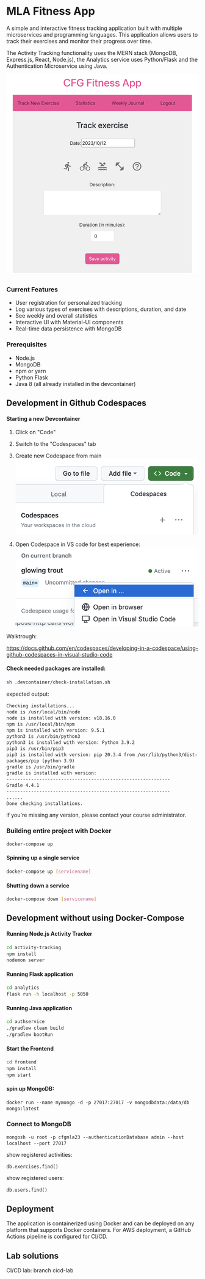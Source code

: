 # MLA Fitness App 

A simple and interactive fitness tracking application built with multiple microservices and programming languages. This application allows users to track their exercises and monitor their progress over time.

The Activity Tracking functionality uses the MERN stack (MongoDB, Express.js, React, Node.js), the Analytics service uses Python/Flask and the Authentication Microservice using Java.

![Screenshot](screenshots/frontpage.png)  

### Current Features

- User registration for personalized tracking
- Log various types of exercises with descriptions, duration, and date
- See weekly and overall statistics
- Interactive UI with Material-UI components
- Real-time data persistence with MongoDB

### Prerequisites

- Node.js
- MongoDB
- npm or yarn
- Python Flask
- Java 8
(all already installed in the devcontainer)


## Development in Github Codespaces

#### Starting a new Devcontainer

1. Click on "Code"
2. Switch to the "Codespaces" tab
3. Create new Codespace from main
![Screenshot](screenshots/codespaces.png)

4. Open Codespace in VS code for best experience:
![Screenshot](screenshots/codespaces2.png)

Walktrough:

https://docs.github.com/en/codespaces/developing-in-a-codespace/using-github-codespaces-in-visual-studio-code


#### Check needed packages are installed:
```sh
sh .devcontainer/check-installation.sh 
```

expected output:

```
Checking installations...
node is /usr/local/bin/node
node is installed with version: v18.16.0
npm is /usr/local/bin/npm
npm is installed with version: 9.5.1
python3 is /usr/bin/python3
python3 is installed with version: Python 3.9.2
pip3 is /usr/bin/pip3
pip3 is installed with version: pip 20.3.4 from /usr/lib/python3/dist-packages/pip (python 3.9)
gradle is /usr/bin/gradle
gradle is installed with version: 
------------------------------------------------------------
Gradle 4.4.1
------------------------------------------------------------
......
Done checking installations.
```

if you're missing any version, please contact your course administrator. 


### Building entire project with Docker

```sh
docker-compose up
```

#### Spinning up a single service
```sh
docker-compose up [servicename]
```

#### Shutting down a service
```sh
docker-compose down [servicename]
```


## Development without using Docker-Compose

#### Running Node.js Activity Tracker

```sh
cd activity-tracking
npm install
nodemon server
```

#### Running Flask application
```sh
cd analytics
flask run -h localhost -p 5050
```

#### Running Java application
```sh
cd authservice
./gradlew clean build
./gradlew bootRun
```

#### Start the Frontend 

```sh
cd frontend
npm install
npm start
```

#### spin up MongoDB:
```
docker run --name mymongo -d -p 27017:27017 -v mongodbdata:/data/db mongo:latest
```

### Connect to MongoDB

```
mongosh -u root -p cfgmla23 --authenticationDatabase admin --host localhost --port 27017
```

show registered activities:
```
db.exercises.find()
```

show registered users:
```
db.users.find()
```


## Deployment
The application is containerized using Docker and can be deployed on any platform that supports Docker containers. For AWS deployment, a GitHub Actions pipeline is configured for CI/CD.


## Lab solutions

CI/CD lab: branch cicd-lab